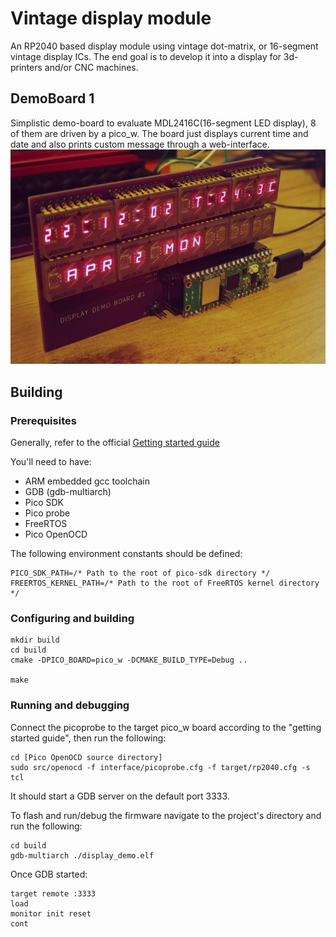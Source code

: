 # Vintage display module

An RP2040 based display module using vintage dot-matrix, or 16-segment vintage display ICs.
The end goal is to develop it into a display for 3d-printers and/or CNC machines.


## DemoBoard 1
Simplistic demo-board to evaluate MDL2416C(16-segment LED display), 8 of them are driven by a pico_w. The board just displays current time and date and also prints custom message through a web-interface.
![DemoBoard1](images/demoboard1.jpg)

## Building

### Prerequisites 

Generally, refer to the official [Getting started guide](https://datasheets.raspberrypi.com/pico/getting-started-with-pico.pdf)

You'll need to have:

- ARM embedded gcc toolchain
- GDB (gdb-multiarch)
- Pico SDK
- Pico probe
- FreeRTOS
- Pico OpenOCD

The following environment constants should be defined:
```
PICO_SDK_PATH=/* Path to the root of pico-sdk directory */
FREERTOS_KERNEL_PATH=/* Path to the root of FreeRTOS kernel directory */
```

### Configuring and building

```
mkdir build
cd build
cmake -DPICO_BOARD=pico_w -DCMAKE_BUILD_TYPE=Debug ..

make
```

### Running and debugging

Connect the picoprobe to the target pico_w board according to the "getting started guide", then run the following:

```
cd [Pico OpenOCD source directory]
sudo src/openocd -f interface/picoprobe.cfg -f target/rp2040.cfg -s tcl
```
It should start a GDB server on the default port 3333.

To flash and run/debug the firmware navigate to the project's directory and run the following: 
```
cd build
gdb-multiarch ./display_demo.elf
```
Once GDB started:
```
target remote :3333
load
monitor init reset
cont
```

